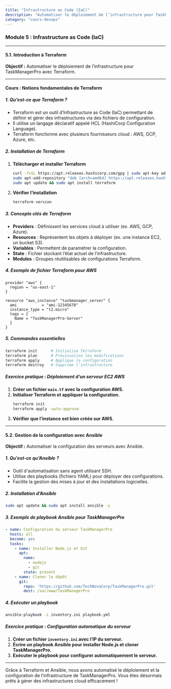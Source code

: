 ```yaml
---
title: "Infrastructure as Code (IaC)"
description: "Automatiser le déploiement de l’infrastructure pour TaskManagerPro avec Terraform."
category: "cours-devops"
---
```


### Module 5 : Infrastructure as Code (IaC)

---

#### **5.1. Introduction à Terraform**

**Objectif :** Automatiser le déploiement de l’infrastructure pour TaskManagerPro avec Terraform.

---

#### **Cours : Notions fondamentales de Terraform**

##### **1. Qu'est-ce que Terraform ?**
- Terraform est un outil d’Infrastructure as Code (IaC) permettant de définir et gérer des infrastructures via des fichiers de configuration.
- Il utilise un langage déclaratif appelé HCL (HashiCorp Configuration Language).
- Terraform fonctionne avec plusieurs fournisseurs cloud : AWS, GCP, Azure, etc.

##### **2. Installation de Terraform**
1. **Télécharger et installer Terraform**
   ```bash
   curl -fsSL https://apt.releases.hashicorp.com/gpg | sudo apt-key add -
   sudo apt-add-repository "deb [arch=amd64] https://apt.releases.hashicorp.com $(lsb_release -cs) main"
   sudo apt update && sudo apt install terraform
   ```
2. **Vérifier l’installation**
   ```bash
   terraform version
   ```

##### **3. Concepts clés de Terraform**
- **Providers** : Définissent les services cloud à utiliser (ex. AWS, GCP, Azure).
- **Resources** : Représentent les objets à déployer (ex. une instance EC2, un bucket S3).
- **Variables** : Permettent de paramétrer la configuration.
- **State** : Fichier stockant l’état actuel de l’infrastructure.
- **Modules** : Groupes réutilisables de configurations Terraform.

##### **4. Exemple de fichier Terraform pour AWS**
```hcl
provider "aws" {
  region = "us-east-1"
}

resource "aws_instance" "taskmanager_server" {
  ami           = "ami-12345678"
  instance_type = "t2.micro"
  tags = {
    Name = "TaskManagerPro-Server"
  }
}
```

##### **5. Commandes essentielles**
```bash
terraform init      # Initialise Terraform
terraform plan      # Prévisualise les modifications
terraform apply     # Applique la configuration
terraform destroy   # Supprime l’infrastructure
```

##### **Exercice pratique : Déploiement d’un serveur EC2 AWS**
1. **Créer un fichier `main.tf` avec la configuration AWS.**
2. **Initialiser Terraform et appliquer la configuration.**
   ```bash
   terraform init
   terraform apply -auto-approve
   ```
3. **Vérifier que l’instance est bien créée sur AWS.**

---

#### **5.2. Gestion de la configuration avec Ansible**

**Objectif :** Automatiser la configuration des serveurs avec Ansible.

##### **1. Qu'est-ce qu’Ansible ?**
- Outil d'automatisation sans agent utilisant SSH.
- Utilise des playbooks (fichiers YAML) pour déployer des configurations.
- Facilite la gestion des mises à jour et des installations logicielles.

##### **2. Installation d’Ansible**
```bash
sudo apt update && sudo apt install ansible -y
```

##### **3. Exemple de playbook Ansible pour TaskManagerPro**
```yaml
- name: Configuration du serveur TaskManagerPro
  hosts: all
  become: yes
  tasks:
    - name: Installer Node.js et Git
      apt:
        name:
          - nodejs
          - git
        state: present
    - name: Cloner le dépôt
      git:
        repo: 'https://github.com/TechNovaCorp/TaskManagerPro.git'
        dest: /var/www/TaskManagerPro
```

##### **4. Exécuter un playbook**
```bash
ansible-playbook -i inventory.ini playbook.yml
```

##### **Exercice pratique : Configuration automatique du serveur**
1. **Créer un fichier `inventory.ini` avec l’IP du serveur.**
2. **Écrire un playbook Ansible pour installer Node.js et cloner TaskManagerPro.**
3. **Exécuter le playbook pour configurer automatiquement le serveur.**

---

Grâce à Terraform et Ansible, nous avons automatisé le déploiement et la configuration de l’infrastructure de TaskManagerPro. Vous êtes désormais prêts à gérer des infrastructures cloud efficacement !

